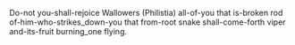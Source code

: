 Do-not you-shall-rejoice Wallowers (Philistia) all-of-you that is-broken rod of-him-who-strikes_down-you that from-root snake shall-come-forth viper and-its-fruit burning_one flying. 